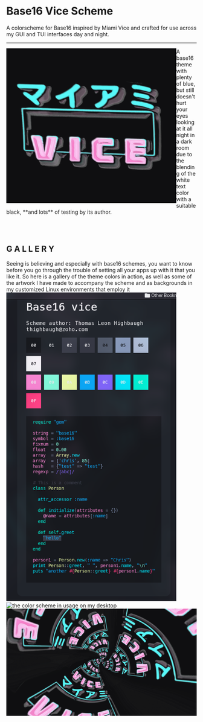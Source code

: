 # Base16 Vice Scheme

A colorscheme for Base16 inspired by Miami Vice and crafted for use across my GUI and TUI interfaces day and night.

---
<div style="display:block;">
<img src="assets/logo.png" align="left" width="450px" alt=
"image of the project logo" />

<p>A base16 theme with plenty of blue, but still doesn't hurt your eyes looking at it all night in a dark room due to the blending of the white text color with a suitable black, **and lots** of testing by its author.</p>
  </div>


  <br clear="left"/>
  <br clear="right"/>



<h2 width="100%" float="none"> G A L L E R Y </h2>

Seeing is believing and especially with base16 schemes, you want to know before you go through the trouble of setting all your apps up with it that you like it. So here is a gallery of the theme colors in action, as well as some of the artwork I have made to accompany the scheme and as backgrounds in my customized Linux environments that employ it
<img src="/.github/assets/html.png" width="450px"  alt="The HTML preview available in contrib/html-preview" />
<img src="/.github/assets/vice-usage.png" width="550px" alt="the color scheme in usage on my desktop" />
<img src="/.github/assets/wallpaper.png" width="640px" alt="wallpaper derived form logo" />

